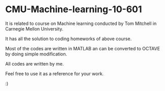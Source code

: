 # CMU-Machine-learning-10-601
It is related to course on Machine learning conducted by Tom Mitchell in Carnegie Mellon University.

It has all the solution to coding homeworks of above course.

Most of the codes are written in MATLAB an can be converted to OCTAVE by doing simple modification.

All codes are written by me.

Feel free to use it as a reference for your work.

:)
